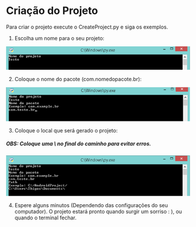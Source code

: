 # Criação do Projeto

Para criar o projeto execute o CreateProject.py e siga os exemplos.

1. Escolha um nome para o seu projeto:

![Create1](Create1.png)



2. Coloque o nome do pacote (com.nomedopacote.br):

![Create2](Create2.png)

3. Coloque o local que será gerado o projeto:
##### OBS: Coloque uma \ no final do caminho para evitar erros.

![Create3](Create3.png)

4. Espere alguns minutos (Dependendo das configurações do seu computador). O projeto estará pronto quando surgir um sorriso : ), ou quando o terminal fechar.

